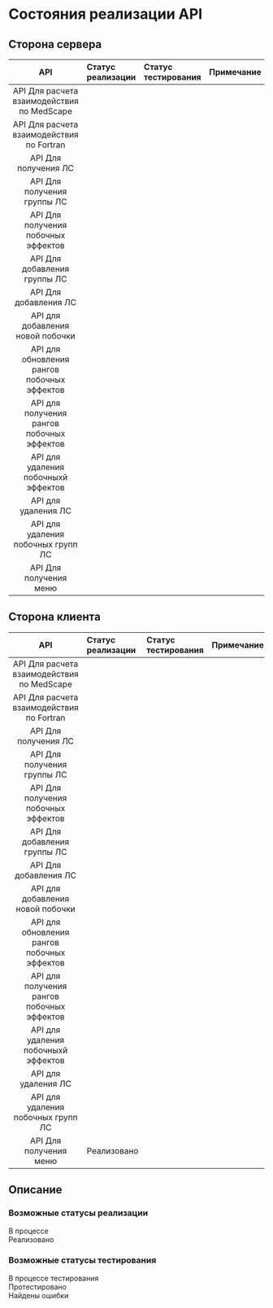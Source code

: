 # Состояния реализации API
## Сторона сервера
|**API**|**Статус реализации**|**Статус тестирования**|**Примечание**|
|:-----:|:--------|:--------|:--------|
|API Для расчета взаимодействия по MedScape||||
|API Для расчета взаимодействия по Fortran||||
|API Для получения ЛС||||
|API Для получения группы ЛС||||
|API Для получения побочных эффектов||||
|API Для добавления группы ЛС||||
|API Для добавления ЛС||||
|API для добавления новой побочки||||
|API для обновления рангов побочных эффектов||||
|API для получения рангов побочных эффектов||||
|API для удаления побочныхй эффектов||||
|API для удаления ЛС||||
|API для удаления побочных групп ЛС||||
|API Для получения меню||||

## Сторона клиента
|**API**|**Статус реализации**|**Статус тестирования**|**Примечание**|
|:-----:|:--------|:--------|:--------|
|API Для расчета взаимодействия по MedScape||||
|API Для расчета взаимодействия по Fortran||||
|API Для получения ЛС||||
|API Для получения группы ЛС||||
|API Для получения побочных эффектов||||
|API Для добавления группы ЛС||||
|API Для добавления ЛС||||
|API для добавления новой побочки||||
|API для обновления рангов побочных эффектов||||
|API для получения рангов побочных эффектов||||
|API для удаления побочныхй эффектов||||
|API для удаления ЛС||||
|API для удаления побочных групп ЛС||||
|API Для получения меню|Реализовано|||

## Описание
### Возможные статусы реализации
В процессе  <br/>
Реализовано  <br/>

### Возможные статусы тестирования
В процессе тестирования  <br/>
Протестировано  <br/>
Найдены ошибки  <br/>
